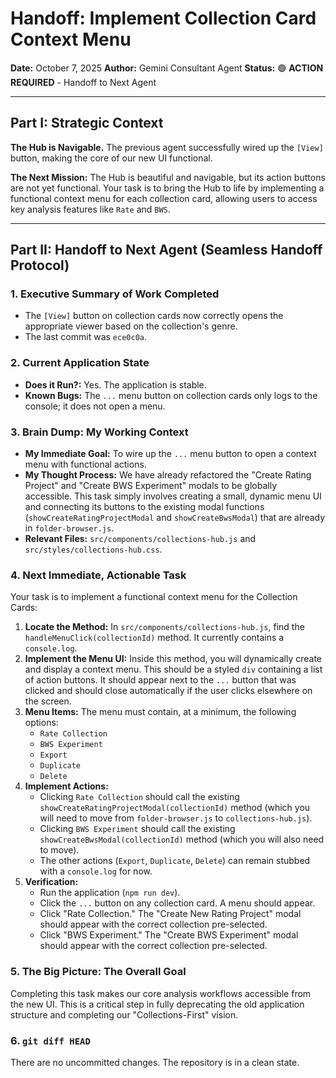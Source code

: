 # Handoff: Implement Collection Card Context Menu

**Date:** October 7, 2025
**Author:** Gemini Consultant Agent
**Status:** 🟢 **ACTION REQUIRED** - Handoff to Next Agent

---

## Part I: Strategic Context

**The Hub is Navigable.** The previous agent successfully wired up the `[View]` button, making the core of our new UI functional. 

**The Next Mission:** The Hub is beautiful and navigable, but its action buttons are not yet functional. Your task is to bring the Hub to life by implementing a functional context menu for each collection card, allowing users to access key analysis features like `Rate` and `BWS`.

---

## Part II: Handoff to Next Agent (Seamless Handoff Protocol)

### 1. Executive Summary of Work Completed

-   The `[View]` button on collection cards now correctly opens the appropriate viewer based on the collection's genre.
-   The last commit was `ece0c0a`.

### 2. Current Application State

-   **Does it Run?:** Yes. The application is stable.
-   **Known Bugs:** The `...` menu button on collection cards only logs to the console; it does not open a menu.

### 3. Brain Dump: My Working Context

-   **My Immediate Goal:** To wire up the `...` menu button to open a context menu with functional actions.
-   **My Thought Process:** We have already refactored the "Create Rating Project" and "Create BWS Experiment" modals to be globally accessible. This task simply involves creating a small, dynamic menu UI and connecting its buttons to the existing modal functions (`showCreateRatingProjectModal` and `showCreateBwsModal`) that are already in `folder-browser.js`.
-   **Relevant Files:** `src/components/collections-hub.js` and `src/styles/collections-hub.css`.

### 4. Next Immediate, Actionable Task

Your task is to implement a functional context menu for the Collection Cards:

1.  **Locate the Method:** In `src/components/collections-hub.js`, find the `handleMenuClick(collectionId)` method. It currently contains a `console.log`.
2.  **Implement the Menu UI:** Inside this method, you will dynamically create and display a context menu. This should be a styled `div` containing a list of action buttons. It should appear next to the `...` button that was clicked and should close automatically if the user clicks elsewhere on the screen.
3.  **Menu Items:** The menu must contain, at a minimum, the following options:
    -   `Rate Collection`
    -   `BWS Experiment`
    -   `Export`
    -   `Duplicate`
    -   `Delete`
4.  **Implement Actions:**
    -   Clicking `Rate Collection` should call the existing `showCreateRatingProjectModal(collectionId)` method (which you will need to move from `folder-browser.js` to `collections-hub.js`).
    -   Clicking `BWS Experiment` should call the existing `showCreateBwsModal(collectionId)` method (which you will also need to move).
    -   The other actions (`Export`, `Duplicate`, `Delete`) can remain stubbed with a `console.log` for now.
5.  **Verification:**
    -   Run the application (`npm run dev`).
    -   Click the `...` button on any collection card. A menu should appear.
    -   Click "Rate Collection." The "Create New Rating Project" modal should appear with the correct collection pre-selected.
    -   Click "BWS Experiment." The "Create BWS Experiment" modal should appear with the correct collection pre-selected.

### 5. The Big Picture: The Overall Goal

Completing this task makes our core analysis workflows accessible from the new UI. This is a critical step in fully deprecating the old application structure and completing our "Collections-First" vision.

### 6. `git diff HEAD`

There are no uncommitted changes. The repository is in a clean state.
